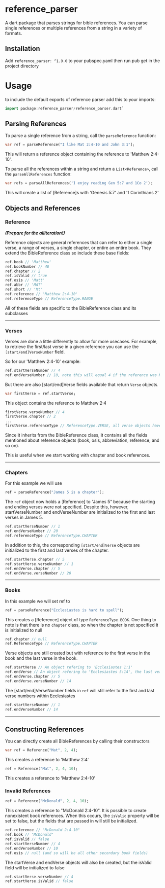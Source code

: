 # reference_parser
A dart package that parses strings for bible references. You can parse single references or
multiple references from a string in a variety of formats.

## Installation
Add `reference_parser: ^1.0.0` to your pubspec.yaml then run pub get in the project directory

# Usage

to include the default exports of reference parser add this to your imports:
```dart
import package:reference_parser/reference_parser.dart`
```

## Parsing References
To parse a single reference from a string, call the `parseReference` function:

```dart
var ref = parseReference("I like Mat 2:4-10 and John 3:1");
```
This will return a reference object containing the reference to 'Matthew 2:4-10'.

To parse all the references within a string and return a `List<Reference>`, call the
`parseAllReferences` function:

```dart
var refs = parseAllReferences('I enjoy reading Gen 5:7 and 1Co 2');
```
This will create a list of [Reference]s with 'Genesis 5:7' and '1 Corinthians 2'

## Objects and References

### Reference
***(Prepare for the alliteration!)***

Reference objects are general references that can refer to either a single verse, a range of verses,
a single chapter, or entire an entire book. They extend the BibleReference class so include these base fields:
```dart
ref.book // 'Matthew'
ref.bookNumber // 40
ref.chapter // 2
ref.isValid // true 
ref.osis // 'Matt'
ref.abbr // 'MAT'
ref.short // 'Mt'
ref.reference // 'Matthew 2:4-10'
ref.referenceType // ReferenceType.RANGE
```
All of these fields are specific to the BibleReference class and its subclasses

-------

### Verses
Verses are done a little differently to allow for more usecases. For example, to retrieve
the first/last verse in a given reference you can use the `[start/end]VerseNumber` field.

So for our 'Matthew 2:4-10' example:
```dart
ref.startVerseNumber // 4
ref.endVerseNumber // 10, note this will equal 4 if the reference was Matthew 2:4
```

But there are also [start/end]Verse fields available that return `Verse` objects.
```dart
var firstVerse = ref.startVerse;
```

This object contains the reference to Matthew 2:4
```dart
firstVerse.verseNumber // 4
firstVerse.chapter // 2
...
firstVerse.referenceType // ReferenceType.VERSE, all verse objects have the VERSE [ReferenceType]
```
Since it inherits from the BibleReference class, it contains all the fields mentioned
about reference objects (book, osis, abbreviation, reference, and so on).

This is useful when we start working with chapter and book references.

------

### Chapters
For this example we will use
```dart
ref = parseReference("James 5 is a chapter");
```
The `ref` object now holds a [Reference] to "James 5" because the starting and ending verses were
not specified. Despite this, however, startVerseNumber and endVerseNumber are initialized to
the first and last verses in James 5.
```dart
ref.startVerseNumber // 1
ref.endVerseNumber // 20
ref.referenceType // ReferenceType.CHAPTER
```
In addition to this, the corresponding `[start/end]Verse` objects are initialized to the
first and last verses of the chapter.
```dart
ref.startVerse.chapter // 5
ref.startVerse.verseNumber // 1
ref.endVerse.chapter // 5
ref.endVerse.verseNumber // 20
```

------

### Books

In this example we will set ref to
```dart
ref = parseReference("Ecclesiastes is hard to spell");
```
This creates a [Reference] object of type `ReferenceType.BOOK`. One thing to note is that
there is no `chapter` class, so when the chapter is not specified it is initialized to null
```dart
ref.chapter // null
ref.ReferenceType // ReferenceType.CHAPTER
```
Verse objects are still created but with reference to the first verse in the book and the
last verse in the book.
```dart
ref.startVerse // An object refering to 'Ecclesiastes 1:1'
ref.endVerse // An object refering to 'Ecclesiastes 5:14', the last verse in Ecclesiastes
ref.endVerse.chapter // 5
ref.endVerse.verseNumber // 14
```
The [start/end]VerseNumber fields in `ref` will still refer to the first and last verse numbers
within Ecclesiastes
```dart
ref.startVerseNumber // 1
ref.endVerseNumber // 14
```
------

## Constructing References

You can directly create all BibleReferences by calling their constructors
```dart
var ref = Reference("Mat", 2, 4);
```
This creates a reference to 'Matthew 2:4'

```dart
ref = Reference("Mat", 2, 4, 10);
```
This creates a reference to 'Matthew 2:4-10'

### Invalid References

```dart
ref = Reference("McDonald", 2, 4, 10);
```
This creates a reference to "McDonald 2:4-10". It is possible to create nonexistent
book references. When this occurs, the `isValid` property will be set to false, but
the fields that are passed in will still be initialized.
```dart
ref.reference // "McDonald 2:4-10"
ref.book // "McDonald"
ref.isValid // false
ref.startVerseNumber // 4
ref.endVerseNumber // 10
ref.osis // null (and so will be all other secondary book fields)
```
The startVerse and endVerse objects will also be created, but the isValid field
will be initialized to false
```dart
ref.startVerse.verseNumber // 4
ref.startVerse.isValid // false
```

